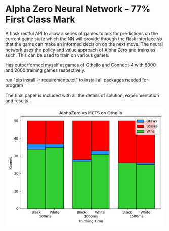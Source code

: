 # Alpha Zero Neural Network - 77% First Class Mark
A flask restful API to allow a series of games to ask for predictions on the current game state which the NN will provide through the flask interface so that the game can make an informed decision on the next move. The neural network uses the policy and value approach of Alpha Zero and trains as such. This can be used to train on various games.

Has outperformed myself at games of Othello and Connect-4 with 5000 and 2000 training games respectively.

run "pip install -r requirements.txt" to install all packages needed for program

The final paper is included with all the details of solution, experimentation and results.

![AlphaZero (500ms) vs MCTS Results"](EvalOthello.png?raw=true "AlphaZero (500ms) vs MCTS")


